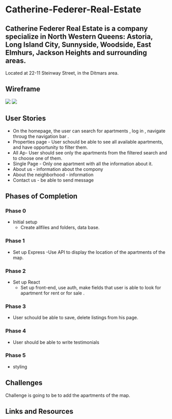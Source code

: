 # Catherine-Federer-Real-Estate



## Catherine Federer Real Estate is a company specialize in North Western Queens: Astoria, Long Island City, Sunnyside, Woodside, East Elmhurs, Jackson Heights and surrounding areas. 
Located at 22-11 Steinway Street, in the Ditmars area.



## Wireframe

![](./)
![](./)


## User Stories

   - On the homepage, the user can search for apartments , log in , navigate throug the navigation bar .
   - Properties page - User schould be able to see all available apartments, and have opportunity to filter them.
   - All Ap- User should see only the apartments from the filtered search and to choose one of them.
   - Single Page - Only one apartment with all the information about it.
   - About us - information about the compony
   - About the neighborhood - information
   - Contact us - be able to send message


## Phases of Completion

### Phase 0 
- Initial setup
    - Create allfiles and folders, data base.

### Phase 1
- Set up Express 
     -Use API to display the location of the apartments of the map. 

### Phase 2
- Set up React
    - Set up front-end, use auth, make fields that user is able to look for apartment for rent or for sale . 


### Phase 3
- User schould be able to save, delete listings from his page.

### Phase 4 
- User should be able to write testimonials

### Phase 5
- styling 

## Challenges 
 Challenge is going to be to add the apartments of the map.


## Links and Resources
